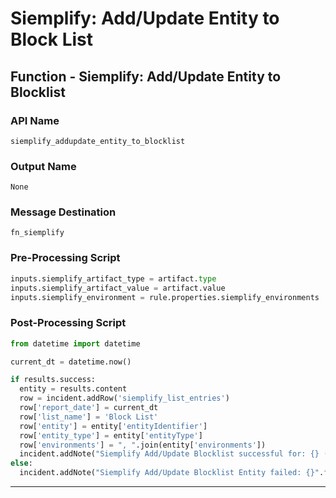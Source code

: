<!--
    DO NOT MANUALLY EDIT THIS FILE
    THIS FILE IS AUTOMATICALLY GENERATED WITH resilient-sdk codegen
    Generated with resilient-sdk v52.0.0.0.1053
-->

# Siemplify: Add/Update Entity to Block List

## Function - Siemplify: Add/Update Entity to Blocklist

### API Name
`siemplify_addupdate_entity_to_blocklist`

### Output Name
`None`

### Message Destination
`fn_siemplify`

### Pre-Processing Script
```python
inputs.siemplify_artifact_type = artifact.type
inputs.siemplify_artifact_value = artifact.value
inputs.siemplify_environment = rule.properties.siemplify_environments
```

### Post-Processing Script
```python
from datetime import datetime

current_dt = datetime.now()

if results.success:
  entity = results.content
  row = incident.addRow('siemplify_list_entries')
  row['report_date'] = current_dt
  row['list_name'] = 'Block List'
  row['entity'] = entity['entityIdentifier']
  row['entity_type'] = entity['entityType']
  row['environments'] = ", ".join(entity['environments'])
  incident.addNote("Siemplify Add/Update Blocklist successful for: {} ({})".format(artifact.value, artifact.type))
else:
  incident.addNote("Siemplify Add/Update Blocklist Entity failed: {}".format(results.reason))

```

---

